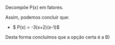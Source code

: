  Decompõe P(x) em fatores. 

  Assim, podemos concluir que: 

  - $ P(x) = -3(x+2)(x-1)$ 


   Desta forma concluímos que a opção certa é a B)